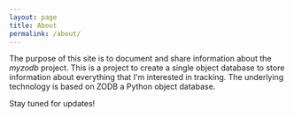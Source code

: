 ```yaml
---
layout: page
title: About
permalink: /about/
---
```


The purpose of this site is to document and share information about the *myzodb* project. This is a project to create a single object database to store information about everything that I'm interested in tracking. The underlying technology is based on ZODB a Python object database.

Stay tuned for updates!


